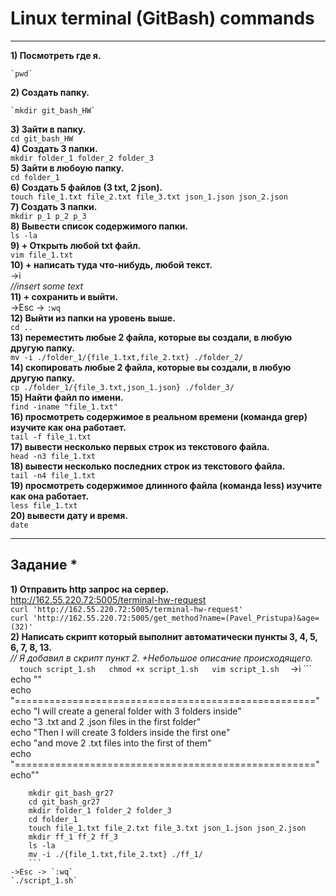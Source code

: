 # Linux terminal (GitBash) commands
____
__1) Посмотреть где я.__  
 
	`pwd`  
__2) Создать папку.__  
 
	`mkdir git_bash_HW`  
__3) Зайти в папку.__  
	`cd git_bash_HW`  
__4) Создать 3 папки.__  
	`mkdir folder_1 folder_2 folder_3`  
__5) Зайти в любоую папку.__  
	`cd folder_1`  
__6) Создать 5 файлов (3 txt, 2 json).__  
	`touch file_1.txt file_2.txt file_3.txt json_1.json json_2.json`  
__7) Создать 3 папки.__  
	`mkdir p_1 p_2 p_3`  
__8) Вывести список содержимого папки.__  
	`ls -la`  
__9) + Открыть любой txt файл.__    
	`vim file_1.txt`  
__10) + написать туда что-нибудь, любой текст.__  
	->i   
	*//insert some text*  
__11) + сохранить и выйти.__  
	->Esc -> `:wq`  
__12) Выйти из папки на уровень выше.__  
	`cd ..`  
__13) переместить любые 2 файла, которые вы создали, в любую другую папку.__  
	`mv -i ./folder_1/{file_1.txt,file_2.txt} ./folder_2/`  
__14) скопировать любые 2 файла, которые вы создали, в любую другую папку.__  
	`cp ./folder_1/{file_3.txt,json_1.json} ./folder_3/`  
__15) Найти файл по имени.__  
	`find -iname "file_1.txt"`  
__16) просмотреть содержимое в реальном времени (команда grep) изучите как она работает.__  
	`tail -f file_1.txt`  
__17) вывести несколько первых строк из текстового файла.__  
	`head -n3 file_1.txt`  
__18) вывести несколько последних строк из текстового файла.__  
	`tail -n4 file_1.txt`  
__19) просмотреть содержимое длинного файла (команда less) изучите как она работает.__  
	`less file_1.txt`  
__20) вывести дату и время.__  
	`date`  
____

## Задание *  
__1) Отправить http запрос на сервер.__  
http://162.55.220.72:5005/terminal-hw-request  
	`curl 'http://162.55.220.72:5005/terminal-hw-request'`  
	`curl 'http://162.55.220.72:5005/get_method?name=(Pavel_Pristupa)&age=(32)'`  
__2) Написать скрипт который выполнит автоматически пункты 3, 4, 5, 6, 7, 8, 13.__  
	*// Я добавил в скрипт пункт 2. +Небольшое описание происходящего.*  
		```  
	touch script_1.sh  
	chmod +x script_1.sh  
	vim script_1.sh  
	```
	->i 
		```  
		echo ""  
		echo "===================================================="  
		echo "I will create a general folder with 3 folders inside"  
		echo "3 .txt and 2 .json files in the first folder"  
		echo "Then I will create 3 folders inside the first one"  
		echo "and move 2 .txt files into the first of them"  
		echo "===================================================="  
		echo""  
  
		mkdir git_bash_gr27  
		cd git_bash_gr27  
		mkdir folder_1 folder_2 folder_3  
		cd folder_1  
		touch file_1.txt file_2.txt file_3.txt json_1.json json_2.json  
		mkdir ff_1 ff_2 ff_3  
		ls -la  
		mv -i ./{file_1.txt,file_2.txt} ./ff_1/  
		```  
	->Esc -> `:wq`  
	`./script_1.sh`  
